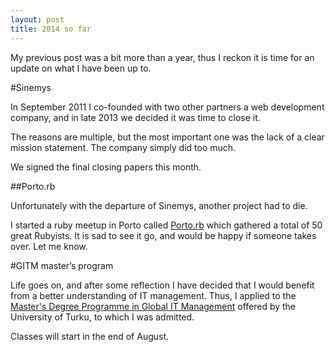 ```yaml
---
layout: post
title: 2014 so far
---
```


My previous post was a bit more than a year, thus I reckon it is time for an update on what I have been up to.

<!-- TL;DR

Closed my company, started a master’s program. -->

#Sinemys

In September 2011 I co-founded with two other partners a web development company, and in late 2013 we decided it was time to close it.

The reasons are multiple, but the most important one was the lack of a clear mission statement. The company simply did too much.

<!-- Another might have been my lack of business skills, I was a graduate from computer science with little knowledge about business or management. -->

We signed the final closing papers this month.

##Porto.rb

Unfortunately with the departure of Sinemys, another project had to die.

I started a ruby meetup in Porto called [Porto.rb](http://www.meetup.com/porto-rb) which gathered a total of 50 great Rubyists. It is sad to see it go, and would be happy if someone takes over. Let me know.

#GITM master’s program

Life goes on, and after some reflection I have decided that I would benefit from a better understanding of IT management. Thus, I applied to the [Master's Degree Programme in Global IT Management](http://www.gitm.fi/) offered by the University of Turku, to which I was admitted.

Classes will start in the end of August.


